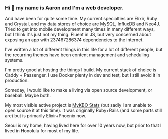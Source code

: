 ### Hi 👋 my name is Aaron and I'm a web developer.

And have been for quite some time. My current specialties are Elixir, Ruby and Crystal, and my data stores of choice are MySQL, InfluxDB and Neo4J. Tried to get into mobile development many times in many different ways, but I think it's just not my thing. Fluent in JS, but very concerned about exposing an app with 237467286374 dependencies to the internet.

I've written a lot of different things in this life for a lot of different people, but the recurring themes have been content management and scheduling systems.

I'm pretty good at hosting the things I build. My current stack of choice is Caddy + Passenger. I use Docker plenty in dev and test, but I still avoid it in production.

Someday, I would like to make a living via open source development, or baseball. Maybe both.

My most visible active project is [MyKBO Stats](https://mykbostats.com/) (but sadly I am unable to open source it at this time). It was originally Ruby+Rails (and some parts still are) but is primarily Elixir+Phoenix now.

Seoul is my home, having lived here for over 10 years now, but prior to that I lived in Honolulu for most of my life.
